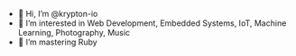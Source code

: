 - 👋 Hi, I’m @krypton-io
- 👀 I’m interested in  Web Development, Embedded Systems, IoT, Machine Learning, Photography, Music
- 🌱 I’m mastering Ruby
